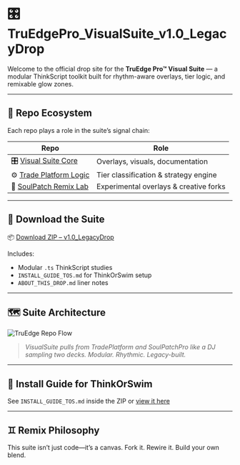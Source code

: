 # 🎛 TruEdgePro_VisualSuite_v1.0_LegacyDrop

Welcome to the official drop site for the **TruEdge Pro™ Visual Suite** — a modular ThinkScript toolkit built for rhythm-aware overlays, tier logic, and remixable glow zones.

---

## 🔗 Repo Ecosystem

Each repo plays a role in the suite’s signal chain:

| Repo | Role |
|------|------|
| 🎛 [Visual Suite Core](https://github.com/your-handle/TruEdgePro_VisualSuite_v1) | Overlays, visuals, documentation |
| ⚙️ [Trade Platform Logic](https://github.com/your-handle/TruEdgeTradePlatform) | Tier classification & strategy engine |
| 🎷 [SoulPatch Remix Lab](https://github.com/your-handle/TruEdgeSoulPatchPro) | Experimental overlays & creative forks |

---

## 🧩 Download the Suite

📦 [Download ZIP – v1.0_LegacyDrop](https://github.com/your-handle/TruEdgePro_VisualSuite_v1/releases/latest)

Includes:
- Modular `.ts` ThinkScript studies
- `INSTALL_GUIDE_TOS.md` for ThinkOrSwim setup
- `ABOUT_THIS_DROP.md` liner notes

---

## 🗺️ Suite Architecture

![TruEdge Repo Flow](https://raw.githubusercontent.com/your-handle/TruEdgePro_VisualSuite_v1/main/docs/truedge_suite_map.svg)

> _VisualSuite pulls from TradePlatform and SoulPatchPro like a DJ sampling two decks. Modular. Rhythmic. Legacy-built._

---

## 🔌 Install Guide for ThinkOrSwim

See `INSTALL_GUIDE_TOS.md` inside the ZIP or [view it here](https://github.com/your-handle/TruEdgePro_VisualSuite_v1/blob/main/INSTALL_GUIDE_TOS.md)

---

## ♊ Remix Philosophy

This suite isn’t just code—it’s a canvas. Fork it. Rewire it. Build your own blend.
